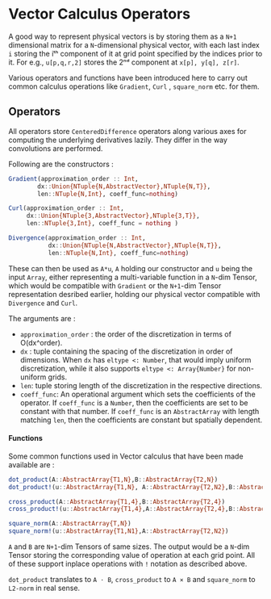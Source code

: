 # Vector Calculus Operators

A good way to represent physical vectors is by storing them as a `N+1` dimensional matrix for a `N`-dimensional physical vector, with each last index `i` storing the iᵗʰ component of it at grid point specified by the indices prior to it. For e.g., `u[p,q,r,2]` stores the 2ⁿᵈ component at `x[p], y[q], z[r]`. 

Various operators and functions have been introduced here to carry out common calculus operations like 
`Gradient`, `Curl` , `square_norm` etc. for them.

## Operators

All operators store `CenteredDifference` operators along various axes for computing the underlying 
derivatives lazily. They differ in the way convolutions are performed.

Following are the constructors :

```julia
Gradient(approximation_order :: Int,
        dx::Union{NTuple{N,AbstractVector},NTuple{N,T}},
        len::NTuple{N,Int}, coeff_func=nothing)

Curl(approximation_order :: Int,
     dx::Union{NTuple{3,AbstractVector},NTuple{3,T}},
     len::NTuple{3,Int}, coeff_func = nothing )

Divergence(approximation_order :: Int,
           dx::Union{NTuple{N,AbstractVector},NTuple{N,T}},
           len::NTuple{N,Int}, coeff_func=nothing)
```
These can then be used as `A*u`, `A` holding our constructor and `u` being the input `Array`,
either representing a multi-variable function in a `N`-dim Tensor, which would be compatible with `Gradient` or
the `N+1`-dim Tensor representation desribed earlier, holding our physical vector compatible with `Divergence` and `Curl`.  

The arguments are :

- `approximation_order` : the order of the discretization in terms of O(dx^order).
- `dx` : tuple containing the spacing of the discretization in order of dimensions.
   When `dx` has `eltype <: Number`, that would imply uniform discretization, while it also
   supports `eltype <: Array{Number}` for non-uniform grids.
- `len`: tuple storing length of the discretization in the respective directions.
- `coeff_func`: An operational argument which sets the coefficients of the operator.
  If `coeff_func` is a `Number`, then the coefficients are set to be constant with that number.
  If `coeff_func` is an `AbstractArray` with length matching `len`, then the coefficients
  are constant but spatially dependent.

#### Functions

Some common functions used in Vector calculus that have been made available are :

```julia
dot_product(A::AbstractArray{T1,N},B::AbstractArray{T2,N})
dot_product!(u::AbstractArray{T1,N}, A::AbstractArray{T2,N2},B::AbstractArray{T3,N2})

cross_product(A::AbstractArray{T1,4},B::AbstractArray{T2,4})
cross_product!(u::AbstractArray{T1,4},A::AbstractArray{T2,4},B::AbstractArray{T3,4})

square_norm(A::AbstractArray{T,N})
square_norm!(u::AbstractArray{T1,N1},A::AbstractArray{T2,N2})
```

`A` and  `B` are `N+1`-dim Tensors of same sizes. The output would be a `N`-dim Tensor storing the corresponding
value of operation at each grid point. All of these support inplace operations with `!` notation as described above.

`dot_product` translates to `A ⋅ B`, `cross_product` to `A × B` and `square_norm` to `L2-norm` in real sense.